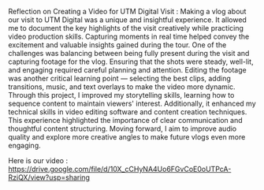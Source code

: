 Reflection on Creating a Video for UTM Digital Visit :
Making a vlog about our visit to UTM Digital was a unique and insightful experience. It allowed me to document the key highlights of the visit creatively while practicing video production skills. Capturing moments in real time helped convey the excitement and valuable insights gained during the tour.
One of the challenges was balancing between being fully present during the visit and capturing footage for the vlog. Ensuring that the shots were steady, well-lit, and engaging required careful planning and attention. Editing the footage was another critical learning point — selecting the best clips, adding transitions, music, and text overlays to make the video more dynamic.
Through this project, I improved my storytelling skills, learning how to sequence content to maintain viewers' interest. Additionally, it enhanced my technical skills in video editing software and content creation techniques.
This experience highlighted the importance of clear communication and thoughtful content structuring. Moving forward, I aim to improve audio quality and explore more creative angles to make future vlogs even more engaging.

Here is our video : https://drive.google.com/file/d/10X_cCHyNA4Uo6FGvCoE0oUTPcA-RziQX/view?usp=sharing 
